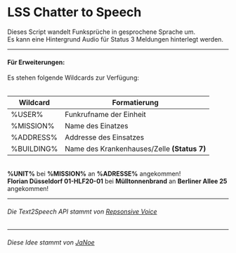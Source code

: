 <h1>LSS Chatter to Speech</h1>
Dieses Script wandelt Funksprüche in gesprochene Sprache um.<br>
Es kann eine Hintergrund Audio für Status 3 Meldungen hinterlegt werden.<br>

<hr>

<h4>Für Erweiterungen:</h4>
Es stehen folgende Wildcards zur Verfügung:<br><br>

|   Wildcard    |   Formatierung                |
| ------------- | ----------------------------- |
|   %USER%      |   Funkrufname der Einheit     |
|   %MISSION%   |   Name des Einatzes           |
|   %ADDRESS%   |   Addresse des Einsatzes      |
|   %BUILDING%  |   Name des Krankenhauses/Zelle **(Status 7)**     |


<br>
<b>%UNIT%</b> bei <b>%MISSION%</b> an <b>%ADRESSE%</b> angekommen!<br>
<b>Florian Düsseldorf 01-HLF20-01</b> bei <b>Mülltonnenbrand</b> an <b>Berliner Allee 25</b> angekommen!

<hr>

<h6>Die Text2Speech API stammt von <a href="https://responsivevoice.com/">Repsonsive Voice</a></h6>
<hr>

<h6>Diese Idee stammt von <a href="https://forum.leitstellenspiel.de/cms/index.php?user/7620-janoe/">JaNoe</a></h6>